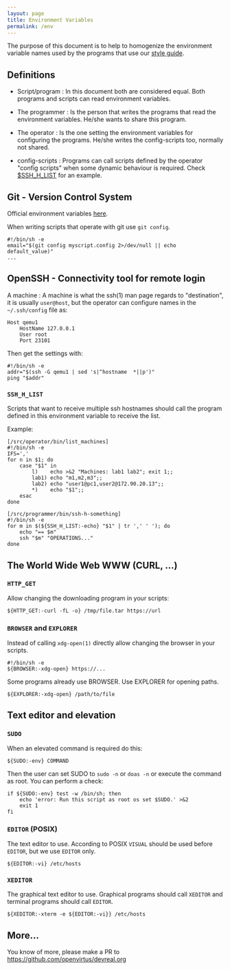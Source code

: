 ```yaml
---
layout: page
title: Environment Variables
permalink: /env
---
```


The purpose of this document is to help to homogenize the environment variable
names used by the programs that use our [style guide](/style).

## Definitions

- Script/program : In this document both are considered equal. Both programs
  and scripts can read environment variables.

- The programmer : Is the person that writes the programs that read the
  environment variables. He/she wants to share this program.

- The operator : Is the one setting the environment variables for configuring
  the programs. He/she writes the config-scripts too, normally not shared.

- config-scripts : Programs can call scripts defined by the operator "config scripts"
  when some dynamic behaviour is required. Check [$SSH_H_LIST](#SSH_H_LIST) for
  an example.

## Git - Version Control System

Official environment variables [here](https://git-scm.com/book/en/v2/Git-Internals-Environment-Variables).

When writing scripts that operate with git use `git config`.

    #!/bin/sh -e
    email="$(git config myscript.config 2>/dev/null || echo default_value)"
    ...

## OpenSSH - Connectivity tool for remote login

A machine : A machine is what the ssh(1) man page regards to "destination", it
is usually `user@host`, but the operator can configure names in the `~/.ssh/config`
file as:

    Host qemu1
        HostName 127.0.0.1
        User root
        Port 23101

Then get the settings with:

    #!/bin/sh -e
    addr="$(ssh -G qemu1 | sed 's|^hostname  *||p')"
    ping "$addr"

### `SSH_H_LIST`

Scripts that want to receive multiple ssh hostnames should call the program
defined in this environment variable to receive the list.

Example:

    [/src/operator/bin/list_machines]
    #!/bin/sh -e
    IFS=','
    for n in $1; do
        case "$1" in 
            l)    echo >&2 "Machines: lab1 lab2"; exit 1;;
            lab1) echo "m1,m2,m3";;
            lab2) echo "user1@pc1,user2@172.90.20.13";;
            *)    echo "$1";;
        esac
    done

    [/src/programmer/bin/ssh-h-something]
    #!/bin/sh -e
    for m in $(${SSH_H_LIST:-echo} "$1" | tr ',' ' '); do
        echo "== $m"
        ssh "$m" "OPERATIONS..."
    done
        
## The World Wide Web WWW (CURL, ...)

### `HTTP_GET`

Allow changing the downloading program in your scripts:

    ${HTTP_GET:-curl -fL -o} /tmp/file.tar https://url

### `BROWSER` and `EXPLORER`

Instead of calling `xdg-open(1)` directly allow changing the browser in
your scripts.

    #!/bin/sh -e
    ${BROWSER:-xdg-open} https://...

Some programs already use BROWSER. Use EXPLORER for opening paths.

    ${EXPLORER:-xdg-open} /path/to/file

## Text editor and elevation

### `SUDO`

When an elevated command is required do this:

    ${SUDO:-env} COMMAND

Then the user can set SUDO to `sudo -n` or `doas -n` or execute the
command as root. You can perform a check:

    if ${SUDO:-env} test -w /bin/sh; then
        echo 'error: Run this script as root os set $SUDO.' >&2
        exit 1
    fi

### `EDITOR` (POSIX)

The text editor to use. According to POSIX `VISUAL` should be used
before `EDITOR`, but we use `EDITOR` only.

    ${EDITOR:-vi} /etc/hosts

### `XEDITOR`

The graphical text editor to use. Graphical programs should call `XEDITOR`
and terminal programs should call `EDITOR`.

    ${XEDITOR:-xterm -e ${EDITOR:-vi}} /etc/hosts

## More...

You know of more, please make a PR to https://github.com/openvirtus/devreal.org


